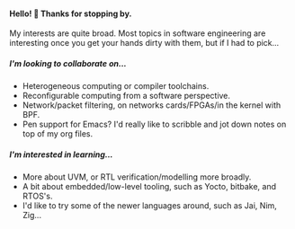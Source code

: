 #### Hello! 👋 Thanks for stopping by.

My interests are quite broad. Most topics in software engineering are interesting once you get your hands dirty with them, but if I had to pick...

##### I'm looking to collaborate on...

- Heterogeneous computing or compiler toolchains.
- Reconfigurable computing from a software perspective.
- Network/packet filtering, on networks cards/FPGAs/in the kernel with BPF.
- Pen support for Emacs? I'd really like to scribble and jot down notes on top of my org files.
 
##### I'm interested in learning...

- More about UVM, or RTL verification/modelling more broadly.
- A bit about embedded/low-level tooling, such as Yocto, bitbake, and RTOS's.
- I'd like to try some of the newer languages around, such as Jai, Nim, Zig...


<!--
**akiss-xyz/akiss-xyz** is a ✨ _special_ ✨ repository because its `README.md` (this file) appears on your GitHub profile.

Here are some ideas to get you started:

- 🔭 I’m currently working on ...
- 🌱 I’m currently learning ...
- 👯 I’m looking to collaborate on ...
- 🤔 I’m looking for help with ...
- 💬 Ask me about ...
- 📫 How to reach me: ...
- 😄 Pronouns: ...
- ⚡ Fun fact: ...
-->
